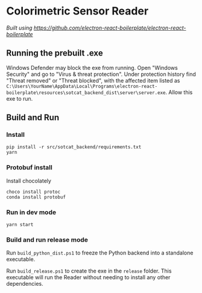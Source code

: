 # Colorimetric Sensor Reader

*Built using https://github.com/electron-react-boilerplate/electron-react-boilerplate*

## Running the prebuilt .exe

Windows Defender may block the exe from running. Open "Windows Security" and go to "Virus & threat protection". Under protection history find "Threat removed" or "Threat blocked", with the affected item listed as `C:\Users\YourName\AppData\Local\Programs\electron-react-boilerplate\resources\sotcat_backend_dist\server\server.exe`. Allow this exe to run.

## Build and Run

### Install

```
pip install -r src/sotcat_backend/requirements.txt
yarn
```

### Protobuf install

Install chocolately

```
choco install protoc
conda install protobuf
```

### Run in dev mode

```
yarn start
```

### Build and run release mode

Run `build_python_dist.ps1` to freeze the Python backend into a standalone executable.

Run `build_release.ps1` to create the exe in the `release` folder. This executable will run the Reader without needing to install any other dependencies.

